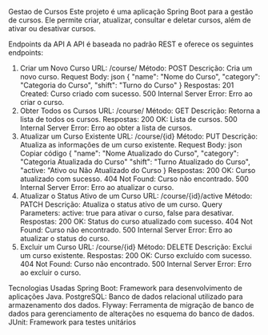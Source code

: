 Gestao de Cursos
Este projeto é uma aplicação Spring Boot para a gestão de cursos. Ele permite criar, atualizar, consultar e deletar cursos, além de ativar ou desativar cursos.

Endpoints da API
A API é baseada no padrão REST e oferece os seguintes endpoints:

1. Criar um Novo Curso
URL: /course/
Método: POST
Descrição: Cria um novo curso.
Request Body:
json
{
  "name": "Nome do Curso",
  "category": "Categoria do Curso",
  "shift": "Turno do Curso"
}
Respostas:
201 Created: Curso criado com sucesso.
500 Internal Server Error: Erro ao criar o curso.
3. Obter Todos os Cursos
URL: /course/
Método: GET
Descrição: Retorna a lista de todos os cursos.
Respostas:
200 OK: Lista de cursos.
500 Internal Server Error: Erro ao obter a lista de cursos.
4. Atualizar um Curso Existente
URL: /course/{id}
Método: PUT
Descrição: Atualiza as informações de um curso existente.
Request Body:
json
Copiar código
{
  "name": "Nome Atualizado do Curso",
  "category": "Categoria Atualizada do Curso"
  "shift":  "Turno Atualizado do Curso",
  "active:  "Ativo ou Não Atualizado do Curso
}
Respostas:
200 OK: Curso atualizado com sucesso.
404 Not Found: Curso não encontrado.
500 Internal Server Error: Erro ao atualizar o curso.
6. Atualizar o Status Ativo de um Curso
URL: /course/{id}/active
Método: PATCH
Descrição: Atualiza o status ativo de um curso.
Query Parameters:
active: true para ativar o curso, false para desativar.
Respostas:
200 OK: Status do curso atualizado com sucesso.
404 Not Found: Curso não encontrado.
500 Internal Server Error: Erro ao atualizar o status do curso.
7. Excluir um Curso
URL: /course/{id}
Método: DELETE
Descrição: Exclui um curso existente.
Respostas:
200 OK: Curso excluído com sucesso.
404 Not Found: Curso não encontrado.
500 Internal Server Error: Erro ao excluir o curso.


Tecnologias Usadas
Spring Boot: Framework para desenvolvimento de aplicações Java.
PostgreSQL: Banco de dados relacional utilizado para armazenamento dos dados.
Flyway: Ferramenta de migração de banco de dados para gerenciamento de alterações no esquema do banco de dados.
JUnit: Framework para testes unitários
